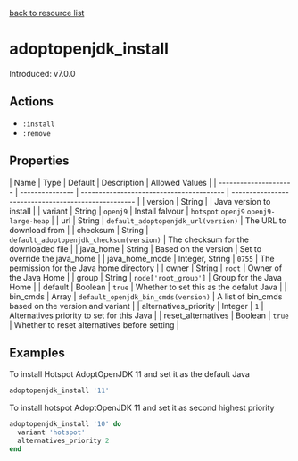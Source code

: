 [back to resource list](https://github.com/sous-chefs/java#resources)

# adoptopenjdk_install

Introduced: v7.0.0

## Actions

- `:install`
- `:remove`

## Properties

| Name                  | Type            | Default                                  | Description                                         | Allowed Values                         |
| --------------------- | --------------- | ---------------------------------------- | --------------------------------------------------- |
| version               | String          |                                          | Java version to install                             |
| variant               | String          | `openj9`                                 | Install falvour                                     | `hotspot` `openj9` `openj9-large-heap` |
| url                   | String          | `default_adoptopenjdk_url(version)`      | The URL to download from                            |
| checksum              | String          | `default_adoptopenjdk_checksum(version)` | The checksum for the downloaded file                |
| java_home             | String          | Based on the version                     | Set to override the java_home                       |
| java_home_mode        | Integer, String | `0755`                                   | The permission for the Java home directory          |
| owner                 | String          | `root`                                   | Owner of the Java Home                              |
| group                 | String          | `node['root_group']`                     | Group for the Java Home                             |
| default               | Boolean         | `true`                                   | Whether to set this as the defalut Java             |
| bin_cmds              | Array           | `default_openjdk_bin_cmds(version)`      | A list of bin_cmds based on the version and variant |
| alternatives_priority | Integer         | `1`                                      | Alternatives priority to set for this Java          |
| reset_alternatives    | Boolean         | `true`                                   | Whether to reset alternatives before setting        |


## Examples

To install Hotspot AdoptOpenJDK 11 and set it as the default Java

```ruby
adoptopenjdk_install '11'
```

To install hotspot AdoptOpenJDK 11 and set it as second highest priority

```ruby
adoptopenjdk_install '10' do
  variant 'hotspot'
  alternatives_priority 2
end
```
